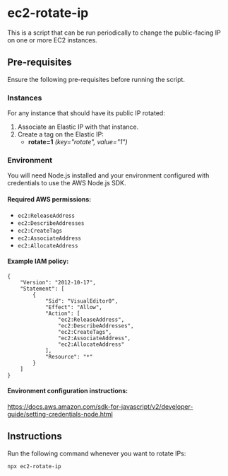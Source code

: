 # ec2-rotate-ip

This is a script that can be run periodically to change the public-facing IP on one or more EC2 instances.

## Pre-requisites

Ensure the following pre-requisites before running the script.

### Instances

For any instance that should have its public IP rotated:

1. Associate an Elastic IP with that instance.
2. Create a tag on the Elastic IP:
   - **rotate=1** _(key="rotate", value="1")_

### Environment

You will need Node.js installed and your environment configured with credentials to use the AWS Node.js SDK.

#### Required AWS permissions:

- `ec2:ReleaseAddress`
- `ec2:DescribeAddresses`
- `ec2:CreateTags`
- `ec2:AssociateAddress`
- `ec2:AllocateAddress`

#### Example IAM policy:

```
{
    "Version": "2012-10-17",
    "Statement": [
        {
            "Sid": "VisualEditor0",
            "Effect": "Allow",
            "Action": [
                "ec2:ReleaseAddress",
                "ec2:DescribeAddresses",
                "ec2:CreateTags",
                "ec2:AssociateAddress",
                "ec2:AllocateAddress"
            ],
            "Resource": "*"
        }
    ]
}
```

#### Environment configuration instructions:

https://docs.aws.amazon.com/sdk-for-javascript/v2/developer-guide/setting-credentials-node.html

## Instructions

Run the following command whenever you want to rotate IPs:

```
npx ec2-rotate-ip
```
